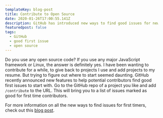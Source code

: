 ```yaml
---
templateKey: blog-post
title: Contribute to Open Source
date: 2020-01-26T17:00:55.141Z
description: GitHub has introduced new ways to find good issues for new contributors
featuredpost: false
tags:
  - GitHub
  - good first issue
  - open source
---
```

Do you use any open source code? If you use any major JavaScript framework or Linux, the answer is definitely yes. I have been wanting to contribute for a while, to give back to projects I use and add projects to my resume. But trying to figure out where to start seemed daunting. GitHub recently announced new features to help potential contributors find good first issues to start with. Go to the GitHub repo of a project you like and add `/contribute` to the URL. This will bring you to a list of issues marked as good for first time contributors. 

For more information on all the new ways to find issues for first timers, check out this 
[blog post](https://github.blog/2020-01-22-browse-good-first-issues-to-start-contributing-to-open-source/).
